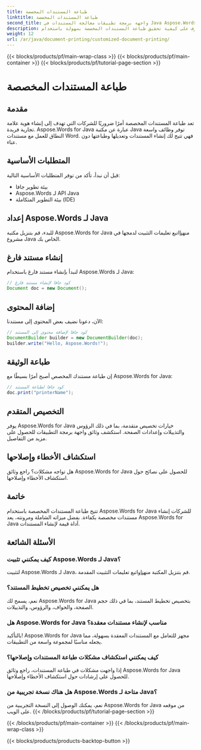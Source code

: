 ```yaml
---
title: طباعة المستندات المخصصة
linktitle: طباعة المستندات المخصصة
second_title: واجهة برمجة تطبيقات معالجة المستندات في Java Aspose.Words
description: تعرف على كيفية تحقيق طباعة المستندات المخصصة بسهولة باستخدام Aspose.Words for Java. يغطي هذا الدليل خطوة بخطوة كل شيء من الإعداد إلى التخصيص المتقدم.
weight: 12
url: /ar/java/document-printing/customized-document-printing/
---
```


{{< blocks/products/pf/main-wrap-class >}}
{{< blocks/products/pf/main-container >}}
{{< blocks/products/pf/tutorial-page-section >}}

# طباعة المستندات المخصصة


## مقدمة

تعد طباعة المستندات المخصصة أمرًا ضروريًا للشركات التي تهدف إلى إنشاء هوية علامة تجارية فريدة. Aspose.Words for Java عبارة عن مكتبة Java توفر وظائف واسعة النطاق للعمل مع مستندات Word. فهي تتيح لك إنشاء المستندات وتعديلها وطباعتها دون عناء.

## المتطلبات الأساسية

قبل أن نبدأ، تأكد من توفر المتطلبات الأساسية التالية:

- بيئة تطوير جافا
- Aspose.Words لـ API Java
- بيئة التطوير المتكاملة (IDE)

## إعداد Aspose.Words لـ Java

 للبدء، قم بتنزيل مكتبة Aspose.Words for Java من[هنا](https://releases.aspose.com/words/java/)اتبع تعليمات التثبيت لدمجها في مشروع Java الخاص بك.

## إنشاء مستند فارغ

لنبدأ بإنشاء مستند فارغ باستخدام Aspose.Words لـ Java:

```java
// كود جافا لإنشاء مستند فارغ
Document doc = new Document();
```

## إضافة المحتوى

الآن، دعونا نضيف بعض المحتوى إلى مستندنا:

```java
// كود جافا لإضافة محتوى إلى المستند
DocumentBuilder builder = new DocumentBuilder(doc);
builder.write("Hello, Aspose.Words!");
```

## طباعة الوثيقة

إن طباعة مستندك المخصص أصبح أمرًا بسيطًا مع Aspose.Words for Java:

```java
// كود جافا لطباعة المستند
doc.print("printerName");
```

## التخصيص المتقدم

يوفر Aspose.Words for Java خيارات تخصيص متقدمة، بما في ذلك الرؤوس والتذييلات وإعدادات الصفحة. استكشف وثائق واجهة برمجة التطبيقات للحصول على مزيد من التفاصيل.

## استكشاف الأخطاء وإصلاحها

هل تواجه مشكلات؟ راجع وثائق Aspose.Words for Java للحصول على نصائح حول استكشاف الأخطاء وإصلاحها.

## خاتمة

تتيح طباعة المستندات المخصصة باستخدام Aspose.Words for Java للشركات إنشاء مستندات مخصصة بكفاءة. بفضل ميزاته الشاملة ومرونته، يعد Aspose.Words for Java أداة قيمة لإنشاء المستندات.

## الأسئلة الشائعة

### كيف يمكنني تثبيت Aspose.Words لـ Java؟

 لتثبيت Aspose.Words لـ Java، قم بتنزيل المكتبة من[هنا](https://releases.aspose.com/words/java/)واتبع تعليمات التثبيت المقدمة.

### هل يمكنني تخصيص تخطيط المستند؟

نعم، يسمح لك Aspose.Words for Java بتخصيص تخطيط المستند، بما في ذلك حجم الصفحة، والحواف، والرؤوس، والتذييلات.

### هل Aspose.Words for Java مناسب لإنشاء مستندات معقدة؟

بالتأكيد! Aspose.Words for Java مجهز للتعامل مع المستندات المعقدة بسهولة، مما يجعله مناسبًا لمجموعة واسعة من التطبيقات.

### كيف يمكنني استكشاف مشكلات طباعة المستندات وإصلاحها؟

إذا واجهت مشكلات في طباعة المستندات، راجع وثائق Aspose.Words for Java للحصول على إرشادات حول استكشاف الأخطاء وإصلاحها.

### هل هناك نسخة تجريبية من Aspose.Words متاحة لـ Java؟

نعم، يمكنك الوصول إلى النسخة التجريبية من Aspose.Words for Java من موقعه على الويب.
{{< /blocks/products/pf/tutorial-page-section >}}

{{< /blocks/products/pf/main-container >}}
{{< /blocks/products/pf/main-wrap-class >}}

{{< blocks/products/products-backtop-button >}}

